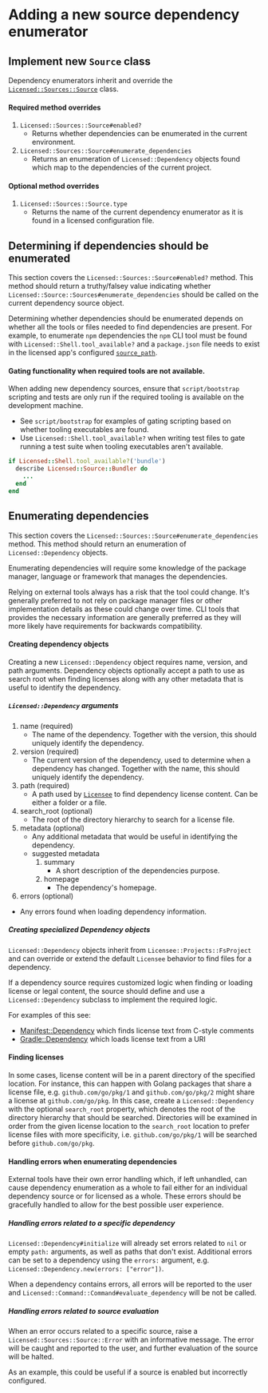 # Adding a new source dependency enumerator

## Implement new `Source` class

Dependency enumerators inherit and override the [`Licensed::Sources::Source`](../lib/licensed/sources/source.rb) class.

#### Required method overrides
1. `Licensed::Sources::Source#enabled?`
   - Returns whether dependencies can be enumerated in the current environment.
2. `Licensed::Sources::Source#enumerate_dependencies`
   - Returns an enumeration of `Licensed::Dependency` objects found which map to the dependencies of the current project.

#### Optional method overrides
1. `Licensed::Sources::Source.type`
   - Returns the name of the current dependency enumerator as it is found in a licensed configuration file.

## Determining if dependencies should be enumerated

This section covers the `Licensed::Sources::Source#enabled?` method.  This method should return a truthy/falsey value indicating
whether `Licensed::Source::Sources#enumerate_dependencies` should be called on the current dependency source object.

Determining whether dependencies should be enumerated depends on whether all the tools or files needed to find dependencies are present.
For example, to enumerate `npm` dependencies the `npm` CLI tool must be found with `Licensed::Shell.tool_available?` and a `package.json` file needs to exist in the licensed app's configured [`source_path`](./configuration.md#configuration-paths).

#### Gating functionality when required tools are not available.

When adding new dependency sources, ensure that `script/bootstrap` scripting and tests are only run if the required tooling is available on the development machine.

* See `script/bootstrap` for examples of gating scripting based on whether tooling executables are found.
* Use `Licensed::Shell.tool_available?` when writing test files to gate running a test suite when tooling executables aren't available.
```ruby
if Licensed::Shell.tool_available?('bundle')
  describe Licensed::Source::Bundler do
    ...
  end
end
```

## Enumerating dependencies

This section covers the `Licensed::Sources::Source#enumerate_dependencies` method.  This method should return an enumeration of
`Licensed::Dependency` objects.

Enumerating dependencies will require some knowledge of the package manager, language or framework that manages the dependencies.

Relying on external tools always has a risk that the tool could change.  It's generally preferred to not rely on package manager files
or other implementation details as these could change over time.  CLI tools that provides the necessary information are generally preferred
as they will more likely have requirements for backwards compatibility.

#### Creating dependency objects

Creating a new `Licensed::Dependency` object requires name, version, and path arguments.  Dependency objects optionally accept a path to use as search root when finding licenses along with any other metadata that is useful to identify the dependency.

##### `Licensed::Dependency` arguments

1. name (required)
   - The name of the dependency. Together with the version, this should uniquely identify the dependency.
2. version (required)
   - The current version of the dependency, used to determine when a dependency has changed. Together with the name, this should uniquely identify the dependency.
3. path (required)
   - A path used by [`Licensee`](https://github.com/benbalter/licensee) to find dependency license content.  Can be either a folder or a file.
4. search_root (optional)
   - The root of the directory hierarchy to search for a license file.
5. metadata (optional)
   - Any additional metadata that would be useful in identifying the dependency.
   - suggested metadata
      1. summary
         - A short description of the dependencies purpose.
      2. homepage
         - The dependency's homepage.
6. errors (optional)
  - Any errors found when loading dependency information.

##### Creating specialized Dependency objects

`Licensed::Dependency` objects inherit from `Licensee::Projects::FsProject` and can override or extend the default `Licensee` behavior to find files for a dependency.

If a dependency source requires customized logic when finding or loading license or legal content, the source should define and use a `Licensed::Dependency` subclass to implement the required logic.

For examples of this see:

- [Manifest::Dependency](../../lib/licensed/sources/manifest.rb) which finds license text from C-style comments
- [Gradle::Dependency](../../lib/licensed/sources/gradle.rb) which loads license text from a URI

#### Finding licenses

In some cases, license content will be in a parent directory of the specified location.  For instance, this can happen with Golang packages
that share a license file, e.g. `github.com/go/pkg/1` and `github.com/go/pkg/2` might share a license at `github.com/go/pkg`.  In this case, create a `Licensed::Dependency` with the optional `search_root` property, which denotes the root of the directory hierarchy that should be searched.  Directories will be examined in order from the given license location to the `search_root` location to prefer license files with more specificity, i.e. `github.com/go/pkg/1` will be searched before `github.com/go/pkg`.

#### Handling errors when enumerating dependencies

External tools have their own error handling which, if left unhandled, can cause dependency enumeration as a whole to fail either for an individual dependency source or for licensed as a whole.  These errors should be gracefully handled to allow for the best possible user experience.

##### Handling errors related to a specific dependency

`Licensed::Dependency#initialize` will already set errors related to `nil` or empty `path:` arguments, as well as paths that don't exist.  Additional errors can be set to a dependency using the `errors:` argument, e.g. `Licensed::Dependency.new(errors: ["error"])`.

When a dependency contains errors, all errors will be reported to the user and `Licensed::Command::Command#evaluate_dependency` will be not be called.

##### Handling errors related to source evaluation

When an error occurs related to a specific source, raise a `Licensed::Sources::Source::Error` with an informative message.  The error will be caught and reported to the user, and further evaluation of the source will be halted.

As an example, this could be useful if a source is enabled but incorrectly configured.
